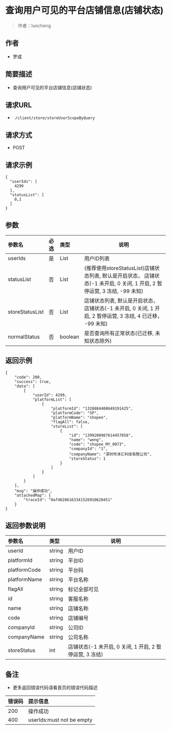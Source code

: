 # 查询用户可见的平台店铺信息(店铺状态)

> 作者：luocheng

## 作者

- 罗成
    
## 简要描述

- 查询用户可见的平台店铺信息(店铺状态)

## 请求URL
- ` /client/store/storeUserScopeByQuery`
  
## 请求方式
- POST

## 请求示例
```
{
  "userIds": [
    4299
  ],
  "statusList": [
    0,1
  ]
}
```

## 参数

|参数名|必选|类型|说明|
|:----    |:---|:----- |-----   |
|userIds |是  |List | 用户ID列表    |
|statusList |否  |List | (推荐使用storeStatusList)店铺状态列表, 默认是开启状态， 店铺状态(-1 未开启, 0 关闭, 1 开启, 2 暂停运营, 3 冻结, -99 未知)     |
|storeStatusList |否  |List | 店铺状态列表, 默认是开启状态， 店铺状态(-1 未开启, 0 关闭, 1 开启, 2 暂停运营, 3 冻结, 4 已迁移， -99 未知)     |
|normalStatus |否  |boolean | 是否查询所有正常状态(已迁移, 未知状态除外)  |



## 返回示例 

``` 
{
    "code": 200,
    "success": true,
    "data": [
        {
            "userId": 4299,
            "platformList": [
                {
                    "platformId": "1328884408649191425",
                    "platformCode": "SP",
                    "platformName": "shopee",
                    "flagAll": false,
                    "storeList": [
                        {
                            "id": "1399200987614457858",
                            "name": "weng",
                            "code": "shopee_MY_0073",
                            "companyId": "1",
                            "companyName": "深圳市泽汇科技有限公司",
                            "storeStatus": 1
                        }
                    ]
                }
            ]
        }
    ],
    "msg": "操作成功",
    "attachedMap": {
        "traceId": "0af40286163341526910620451"
    }
}
```

## 返回参数说明

|参数名|类型|说明|
|:-----  |:-----|-----|
|userId | string   | 用户ID |
|platformId | string   | 平台ID |
|platformCode | string   | 平台码 |
|platformName | string   | 平台名称 |
|flagAll | string   | 标记全部可见 |
|id | string   | 客服名称 |
|name |string   |店铺名称  |
|code |string |店铺编号  |
|companyId |string |公司ID  |
|companyName |string |公司名称  |
|storeStatus |int | 店铺状态(-1 未开启, 0 关闭, 1 开启, 2 暂停运营, 3 冻结) |



## 备注 

- 更多返回错误代码请看首页的错误代码描述

|错误码|提示信息|
|:----    |:---|
|200 |操作成功  |
|400 |userIds:must not be empty|